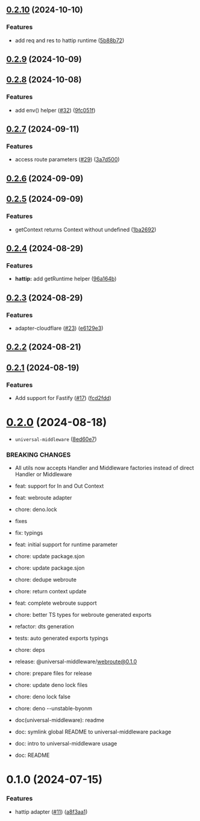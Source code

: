 ## [0.2.10](https://github.com/magne4000/universal-handler/compare/@universal-middleware/hattip@0.2.9...@universal-middleware/hattip@0.2.10) (2024-10-10)


### Features

* add req and res to hattip runtime ([5b88b72](https://github.com/magne4000/universal-handler/commit/5b88b72bdd822569f2ec2740fb308b5fd55f6ceb))



## [0.2.9](https://github.com/magne4000/universal-handler/compare/@universal-middleware/hattip@0.2.8...@universal-middleware/hattip@0.2.9) (2024-10-09)



## [0.2.8](https://github.com/magne4000/universal-handler/compare/@universal-middleware/hattip@0.2.7...@universal-middleware/hattip@0.2.8) (2024-10-08)


### Features

* add env() helper ([#32](https://github.com/magne4000/universal-handler/issues/32)) ([9fc051f](https://github.com/magne4000/universal-handler/commit/9fc051f6423aac20a5a3c676893c88f9813a3069))



## [0.2.7](https://github.com/magne4000/universal-handler/compare/@universal-middleware/hattip@0.2.6...@universal-middleware/hattip@0.2.7) (2024-09-11)


### Features

* access route parameters ([#29](https://github.com/magne4000/universal-handler/issues/29)) ([3a7d500](https://github.com/magne4000/universal-handler/commit/3a7d500abe579f1d2387de038a7a437091be9e0d))



## [0.2.6](https://github.com/magne4000/universal-handler/compare/@universal-middleware/hattip@0.2.5...@universal-middleware/hattip@0.2.6) (2024-09-09)



## [0.2.5](https://github.com/magne4000/universal-handler/compare/@universal-middleware/hattip@0.2.4...@universal-middleware/hattip@0.2.5) (2024-09-09)


### Features

* getContext returns Context without undefined ([1ba2692](https://github.com/magne4000/universal-handler/commit/1ba269265d162863cd866f80ee4cd1b190c864ad))



## [0.2.4](https://github.com/magne4000/universal-handler/compare/@universal-middleware/hattip@0.2.3...@universal-middleware/hattip@0.2.4) (2024-08-29)


### Features

* **hattip:** add getRuntime helper ([96a164b](https://github.com/magne4000/universal-handler/commit/96a164b02180b5de2e46f7fef3f6837d67a3a02d))



## [0.2.3](https://github.com/magne4000/universal-handler/compare/@universal-middleware/hattip@0.2.2...@universal-middleware/hattip@0.2.3) (2024-08-29)


### Features

* adapter-cloudflare ([#23](https://github.com/magne4000/universal-handler/issues/23)) ([e6129e3](https://github.com/magne4000/universal-handler/commit/e6129e35bce87af34d45ed361140fb69ed822ffa))



## [0.2.2](https://github.com/magne4000/universal-handler/compare/@universal-middleware/hattip@0.2.1...@universal-middleware/hattip@0.2.2) (2024-08-21)



## [0.2.1](https://github.com/magne4000/universal-handler/compare/@universal-middleware/hattip@0.2.0...@universal-middleware/hattip@0.2.1) (2024-08-19)


### Features

* Add support for Fastify ([#17](https://github.com/magne4000/universal-handler/issues/17)) ([fcd2fdd](https://github.com/magne4000/universal-handler/commit/fcd2fdd14f04022621f997d6655442dc77a4d9b0))



# [0.2.0](https://github.com/magne4000/universal-handler/compare/@universal-middleware/hattip@0.1.0...@universal-middleware/hattip@0.2.0) (2024-08-18)


* `universal-middleware` ([8ed60e7](https://github.com/magne4000/universal-handler/commit/8ed60e7f5441e657c60faa6a0a630667b9a8258e))


### BREAKING CHANGES

* All utils now accepts Handler and Middleware factories instead of direct Handler or Middleware

* feat: support for In and Out Context

* feat: webroute adapter

* chore: deno.lock

* fixes

* fix: typings

* feat: initial support for runtime parameter

* chore: update package.sjon

* chore: update package.sjon

* chore: dedupe webroute

* chore: return context update

* feat: complete webroute support

* chore: better TS types for webroute generated exports

* refactor: dts generation

* tests: auto generated exports typings

* chore: deps

* release: @universal-middleware/webroute@0.1.0

* chore: prepare files for release

* chore: update deno lock files

* chore: deno lock false

* chore: deno --unstable-byonm

* doc(universal-middleware): readme

* doc: symlink global README to universal-middleware package

* doc: intro to universal-middleware usage

* doc: README



# 0.1.0 (2024-07-15)


### Features

* hattip adapter ([#11](https://github.com/magne4000/universal-handler/issues/11)) ([a8f3aa1](https://github.com/magne4000/universal-handler/commit/a8f3aa1b25f25c6530982866fb7afbbfc5e6ca97))




